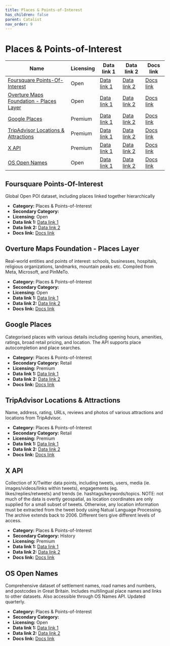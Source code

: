 ```yaml
---
title: Places & Points-of-Interest
has_children: false
parent: Catalist
nav_order: 9
---
```


# Places & Points-of-Interest

| Name                                                                                | Licensing | Data link 1                                                                                    | Data link 2                                                                                                                       | Docs link                                                                          |
| ----------------------------------------------------------------------------------- | --------- | ---------------------------------------------------------------------------------------------- | --------------------------------------------------------------------------------------------------------------------------------- | ---------------------------------------------------------------------------------- |
| [Foursquare Points-Of-Interest](#foursquare-points-of-interest)                     | Open      | [Data link 1](https://docs.foursquare.com/data-products/docs/places-delivery-overview)         | [Data link 2]()                                                                                                                   | [Docs link](https://docs.foursquare.com/data-products/docs/places-overview)        |
| [Overture Maps Foundation - Places Layer](#overture-maps-foundation---places-layer) | Open      | [Data link 1](https://docs.overturemaps.org/getting-data/)                                     | [Data link 2]()                                                                                                                   | [Docs link](https://docs.overturemaps.org/guides/places/)                          |
| [Google Places](#google-places)                                                     | Premium   | [Data link 1](https://developers.google.com/maps/documentation/places/web-service/op-overview) | [Data link 2]()                                                                                                                   | [Docs link](https://developers.google.com/maps/documentation/places/web-service)   |
| [TripAdvisor Locations & Attractions](#tripadvisor-locations-&-attractions)         | Premium   | [Data link 1](https://www.tripadvisor.com/developers?screen=credentials)                       | [Data link 2]()                                                                                                                   | [Docs link](https://tripadvisor-content-api.readme.io/reference/overview)          |
| [X API](#x-api)                                                                     | Premium   | [Data link 1](https://developer.x.com/en/portal/dashboard)                                     | [Data link 2]()                                                                                                                   | [Docs link](https://docs.x.com/x-api/introduction)                                 |
| [OS Open Names](#os-open-names)                                                     | Open      | [Data link 1](https://osdatahub.os.uk/downloads/open/OpenNames)                                | [Data link 2](https://docs.os.uk/os-apis/accessing-os-apis/os-downloads-api/technical-specification/download-an-opendata-product) | [Docs link](https://docs.os.uk/os-downloads/addressing-and-location/os-open-names) |

## Foursquare Points-Of-Interest

Global Open POI dataset, including places linked together hierarchically

- **Category:** Places & Points-of-Interest
- **Secondary Category:** 
- **Licensing:** Open
- **Data link 1:** [Data link 1](https://docs.foursquare.com/data-products/docs/places-delivery-overview)
- **Data link 2:** [Data link 2]()
- **Docs link:** [Docs link](https://docs.foursquare.com/data-products/docs/places-overview)



## Overture Maps Foundation - Places Layer

Real-world entities and points of interest: schools, businesses, hospitals, religious organizations, landmarks, mountain peaks etc. Compiled from Meta, Microsoft, and PinMeTo.

- **Category:** Places & Points-of-Interest
- **Secondary Category:** 
- **Licensing:** Open
- **Data link 1:** [Data link 1](https://docs.overturemaps.org/getting-data/)
- **Data link 2:** [Data link 2]()
- **Docs link:** [Docs link](https://docs.overturemaps.org/guides/places/)



## Google Places

Categorised places with various details including opening hours, amenities, ratings, broad retail pricing, and location. The API supports place autocompletion and place searches.

- **Category:** Places & Points-of-Interest
- **Secondary Category:** Retail
- **Licensing:** Premium
- **Data link 1:** [Data link 1](https://developers.google.com/maps/documentation/places/web-service/op-overview)
- **Data link 2:** [Data link 2]()
- **Docs link:** [Docs link](https://developers.google.com/maps/documentation/places/web-service)



## TripAdvisor Locations & Attractions

Name, address, rating, URLs, reviews and photos of various attractions and locations from TripAdvisor.

- **Category:** Places & Points-of-Interest
- **Secondary Category:** Retail
- **Licensing:** Premium
- **Data link 1:** [Data link 1](https://www.tripadvisor.com/developers?screen=credentials)
- **Data link 2:** [Data link 2]()
- **Docs link:** [Docs link](https://tripadvisor-content-api.readme.io/reference/overview)



## X API

Collection of X/Twitter data points, including tweets, users, media (ie. images/videos/links within tweets), engagements (eg. likes/replies/retweets) and trends (ie. hashtags/keywords/topics. NOTE: not much of the data is overtly geospatial, as location coordinates are only supplied for a small subset of tweets. Otherwise, any location information must be extracted from the tweet body using Natual Language Processing.  The archive extends back to 2006. Different tiers give different levels of access.

- **Category:** Places & Points-of-Interest
- **Secondary Category:** History
- **Licensing:** Premium
- **Data link 1:** [Data link 1](https://developer.x.com/en/portal/dashboard)
- **Data link 2:** [Data link 2]()
- **Docs link:** [Docs link](https://docs.x.com/x-api/introduction)



## OS Open Names

Comprehensive dataset of settlement names, road names and numbers, and postcodes in Great Britain. Includes multilingual place names and links to other datasets. Also accessible through OS Names API. Updated quarterly.

- **Category:** Places & Points-of-Interest
- **Secondary Category:** 
- **Licensing:** Open
- **Data link 1:** [Data link 1](https://osdatahub.os.uk/downloads/open/OpenNames)
- **Data link 2:** [Data link 2](https://docs.os.uk/os-apis/accessing-os-apis/os-downloads-api/technical-specification/download-an-opendata-product)
- **Docs link:** [Docs link](https://docs.os.uk/os-downloads/addressing-and-location/os-open-names)
